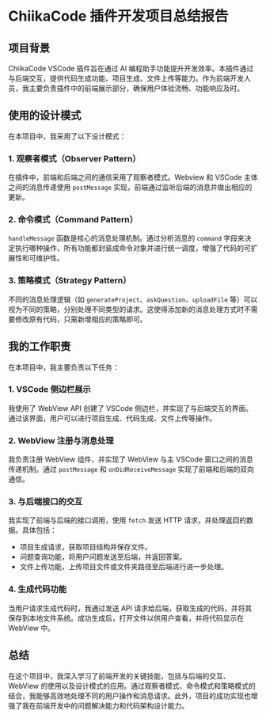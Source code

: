 # ChiikaCode 插件开发项目总结报告

## 项目背景

ChiikaCode VSCode 插件旨在通过 AI 编程助手功能提升开发效率。本插件通过与后端交互，提供代码生成功能、项目生成、文件上传等能力。作为前端开发人员，我主要负责插件中的前端展示部分，确保用户体验流畅、功能响应及时。

## 使用的设计模式

在本项目中，我采用了以下设计模式：

### 1. **观察者模式（Observer Pattern）**

在插件中，前端和后端之间的通信采用了观察者模式。Webview 和 VSCode 主体之间的消息传递使用 `postMessage` 实现，前端通过监听后端的消息并做出相应的更新。

### 2. **命令模式（Command Pattern）**

`handleMessage` 函数是核心的消息处理机制。通过分析消息的 `command` 字段来决定执行哪种操作，所有功能都封装成命令对象并进行统一调度，增强了代码的可扩展性和可维护性。

### 3. **策略模式（Strategy Pattern）**

不同的消息处理逻辑（如 `generateProject`、`askQuestion`、`uploadFile` 等）可以视为不同的策略，分别处理不同类型的请求。这使得添加新的消息处理方式时不需要修改原有代码，只需新增相应的策略即可。

## 我的工作职责

在本项目中，我主要负责以下任务：

### 1. **VSCode 侧边栏展示**

我使用了 WebView API 创建了 VSCode 侧边栏，并实现了与后端交互的界面。通过该界面，用户可以进行项目生成、代码生成、文件上传等操作。

### 2. **WebView 注册与消息处理**

我负责注册 WebView 组件，并实现了 WebView 与主 VSCode 窗口之间的消息传递机制。通过 `postMessage` 和 `onDidReceiveMessage` 实现了前端和后端的双向通信。

### 3. **与后端接口的交互**

我实现了前端与后端的接口调用，使用 `fetch` 发送 HTTP 请求，并处理返回的数据。具体包括：

- 项目生成请求，获取项目结构并保存文件。
- 问题查询功能，将用户问题发送至后端，并返回答案。
- 文件上传功能，上传项目文件或文件夹路径至后端进行进一步处理。

### 4. **生成代码功能**

当用户请求生成代码时，我通过发送 API 请求给后端，获取生成的代码，并将其保存到本地文件系统。成功生成后，打开文件以供用户查看，并将代码显示在 WebView 中。

## 总结

在这个项目中，我深入学习了前端开发的关键技能，包括与后端的交互、WebView 的使用以及设计模式的应用。通过观察者模式、命令模式和策略模式的结合，我能够高效地处理不同的用户操作和消息请求。此外，项目的成功实现也增强了我在前端开发中的问题解决能力和代码架构设计能力。
